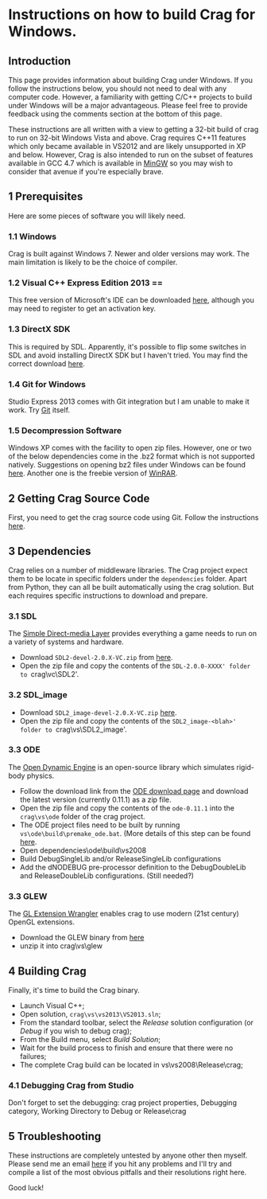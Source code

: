 # Instructions on how to build Crag for Windows.

## Introduction

This page provides information about building Crag under Windows. If you follow the instructions below, you should not need to deal with any computer code. However, a familiarity with getting C/C++ projects to build under Windows will be a major advantageous. Please feel free to provide feedback using the comments section at the bottom of this page. 

These instructions are all written with a view to getting a 32-bit build of crag to run on 32-bit Windows Vista and above. Crag requires C++11 features which only became available in VS2012 and are likely unsupported in XP and below. However, Crag is also intended to run on the subset of features available in GCC 4.7 which is available in [MinGW](www.mingw.org) so you may wish to consider that avenue if you're especially brave.

## 1 Prerequisites

Here are some pieces of software you will likely need.

### 1.1 Windows

Crag is built against Windows 7. Newer and older versions may work. The main limitation is likely to be the choice of compiler.

### 1.2 Visual C++ Express Edition 2013 ==

This free version of Microsoft's IDE can be downloaded [here](http://www.microsoft.com/visualstudio/), although you may need to register to get an activation key.

### 1.3 DirectX SDK

This is required by SDL. Apparently, it's possible to flip some switches in SDL and avoid installing DirectX SDK but I haven't tried. You may find the correct download [here](http://www.microsoft.com/download/en/details.aspx?displaylang=en&id=6812).

### 1.4 Git for Windows

Studio Express 2013 comes with Git integration but I am unable to make it work. Try [Git](http://git-scm.com/download/win) itself.

### 1.5 Decompression Software

Windows XP comes with the facility to open zip files. However, one or two of the below dependencies come in the .bz2 format which is not supported natively. Suggestions on opening bz2 files under Windows can be found [here](http://answers.microsoft.com/en-us/windows/forum/windows_xp-files/open-files-with-bz2-ext/4cc62e44-ee4b-4a1d-b6e4-9d52065c6fa8). Another one is the freebie version of [WinRAR](http://www.win-rar.com/).

## 2 Getting Crag Source Code

First, you need to get the crag source code using Git. Follow the instructions [here](http://code.google.com/p/crag/source/checkout). 

## 3 Dependencies

Crag relies on a number of middleware libraries. The Crag project expect them to be locate in specific folders under the `dependencies` folder. Apart from Python, they can all be built automatically using the crag solution. But each requires specific instructions to download and prepare.

### 3.1 SDL

The [Simple Direct-media Layer](http://http://www.libsdl.org/) provides everything a game needs to run on a variety of systems and hardware.

  * Download `SDL2-devel-2.0.X-VC.zip` from [here](http://www.libsdl.org/download-2.0.php).
  * Open the zip file and copy the contents of the `SDL-2.0.0-XXXX' folder to `crag\vc\SDL2'.

### 3.2 SDL_image

  * Download `SDL2_image-devel-2.0.X-VC.zip` [here](https://www.libsdl.org/projects/SDL_image/).
  * Open the zip file and copy the contents of the `SDL2_image-<blah>' folder to `crag\vs\SDL2_image'.

### 3.3 ODE

The [Open Dynamic Engine](http://www.ode.org/) is an open-source library which simulates rigid-body physics.

  * Follow the download link from the [ODE download page](http://sourceforge.net/projects/opende/files/) and download the latest version (currently 0.11.1) as a zip file.
  * Open the zip file and copy the contents of the `ode-0.11.1` into the `crag\vs\ode` folder of the crag project. 
  * The ODE project files need to be built by running `vs\ode\build\premake_ode.bat`. (More details of this step can be found [here](http://opende.sourceforge.net/wiki/index.php/Manual_(Install_and_Use)).
  * Open dependencies\ode\build\vs2008
  * Build DebugSingleLib and/or ReleaseSingleLib configurations
  * Add the dNODEBUG pre-processor definition to the DebugDoubleLib and ReleaseDoubleLib configurations. (Still needed?)

### 3.3 GLEW

The [GL Extension Wrangler](http://glew.sourceforge.net/) enables crag to use modern (21st century) OpenGL extensions. 

  * Download the GLEW binary from [here](http://glew.sourceforge.net/)
  * unzip it into crag\vs\glew

## 4 Building Crag

Finally, it's time to build the Crag binary. 

  * Launch Visual C++;
  * Open solution, `crag\vs\vs2013\VS2013.sln`;
  * From the standard toolbar, select the _Release_ solution configuration (or _Debug_ if you wish to debug crag);
  * From the Build menu, select _Build Solution_;
  * Wait for the build process to finish and ensure that there were no failures;
  * The complete Crag build can be located in vs\vs2008\Release\crag;

### 4.1 Debugging Crag from Studio

Don't forget to set the debugging: crag project properties, Debugging category, Working Directory to Debug or Release\crag

## 5 Troubleshooting

These instructions are completely untested by anyone other then myself. Please send me an email [here](http://www.google.com/profiles/110202519902799314719) if you hit any problems and I'll try and compile a list of the most obvious pitfalls and their resolutions right here.

Good luck!
